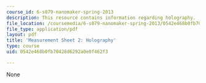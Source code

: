 ```yaml
---
course_id: 6-s079-nanomaker-spring-2013
description: This resource contains information regarding holography.
file_location: /coursemedia/6-s079-nanomaker-spring-2013/0542e468b0fb70428d6292a0e0f462f3_MIT6_S079S13_lab02.pdf
file_type: application/pdf
layout: pdf
title: 'Measurement Sheet 2: Holography'
type: course
uid: 0542e468b0fb70428d6292a0e0f462f3

---
```

None
